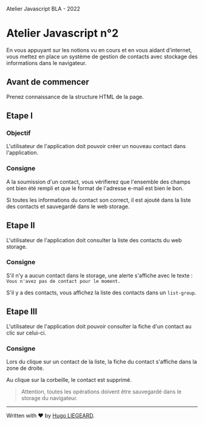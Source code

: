 ﻿  
Atelier Javascript BLA - 2022

  
# Atelier Javascript n°2 
  

En vous appuyant sur les notions vu en cours et en vous aidant d'internet, vous mettez en place un système de gestion de contacts avec stockage des informations dans le navigateur.

## Avant de commencer

Prenez connaissance de la structure HTML de la page.

## Etape I

### Objectif

L'utilisateur de l'application doit pouvoir créer un nouveau contact dans l'application. 

### Consigne

A la soumission d'un contact, vous vérifierez que l'ensemble des champs ont bien été rempli et que le format de l'adresse e-mail est bien le bon.

Si toutes les informations du contact son correct, il est ajouté dans la liste des contacts et sauvegardé dans le web storage.

## Etape II

L'utilisateur de l'application doit consulter la liste des contacts du web storage.

### Consigne

S'il n'y a aucun contact dans le storage, une alerte s'affiche avec le texte : `Vous n'avez pas de contact pour le moment.`

S'il y a des contacts, vous affichez la liste des contacts dans un `list-group`.

## Etape III

L'utilisateur de l'application doit pouvoir consulter la fiche d'un contact au clic sur celui-ci.

### Consigne

Lors du clique sur un contact de la liste, la fiche du contact s'affiche dans la zone de droite.

Au clique sur la corbeille, le contact est supprimé.

> Attention, toutes les opérations doivent être sauvegardé dans le storage du navigateur.

---  

Written with ❤️ by [Hugo LIEGEARD](https://github.com/hugoliegeard).  
